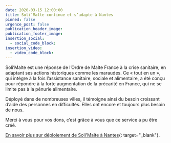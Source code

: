 ```yaml
---
date: 2020-03-15 12:00:00
title: Soli’Malte continue et s’adapte à Nantes
pinned: false
urgence_post: false
publication_header_image:
publication_footer_image:
insertion_social:
  - social_code_block:
insertion_video:
  - video_code_block:
---
```


Soli’Malte est une r&eacute;ponse de l’Ordre de Malte France &agrave; la crise sanitaire, en adaptant ses actions historiques comme les maraudes. Ce &laquo; tout en un &raquo;, qui int&egrave;gre &agrave; la fois l’assistance sanitaire, sociale et alimentaire, a &eacute;t&eacute; con&ccedil;u pour r&eacute;pondre &agrave; la forte augmentation de la pr&eacute;carit&eacute; en France, qui ne se limite pas &agrave; la p&eacute;nurie alimentaire.

D&eacute;ploy&eacute; dans de nombreuses villes, il t&eacute;moigne ainsi du besoin croissant d’aide des personnes en difficult&eacute;s. Elles ont encore et toujours plus besoin de nous.

Merci &agrave; vous pour vos dons, c’est gr&acirc;ce &agrave; vous que ce service a pu &ecirc;tre cr&eacute;&eacute;.

[En savoir plus sur d&eacute;ploiement de Soli'Malte &agrave; Nantes](https://www.breizh-info.com/2020/05/07/143176/precarite-maraudes-lordre-de-malte-france-lance-solimalte-a-nantes/){: target="_blank"}.